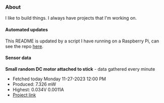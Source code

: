 ### About
I like to build things. I always have projects that I'm working on.

#### Automated updates
This README is updated by a script I have running on a Raspberry Pi, can see the repo [here](https://github.com/jdc-cunningham/raspi-git-repo-updater).

#### Sensor data


**Small random DC motor attached to stick** - data gathered every minute
- Fetched today Monday 11-27-2023 12:00 PM
- Produced: 7.326 mW
- Highest: 0.034V 0.0011A
- [Project link](https://github.com/jdc-cunningham/turbine-raspi)